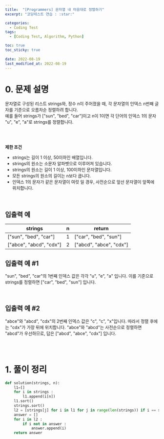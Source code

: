 ```yaml
---
title:  "[Programmers] 문자열 내 마음대로 정렬하기"
excerpt: "코딩테스트 연습 : :star:"

categories:
  - Coding Test
tags:
  - [Coding Test, Algorithm, Python]

toc: true
toc_sticky: true
 
date: 2022-08-19
last_modified_at: 2022-08-19
---
```



# 0. 문제 설명

문자열로 구성된 리스트 strings와, 정수 n이 주어졌을 때, 각 문자열의 인덱스 n번째 글자를 기준으로 오름차순 정렬하려 합니다. <br>
예를 들어 strings가 ["sun", "bed", "car"]이고 n이 1이면 각 단어의 인덱스 1의 문자 "u", "e", "a"로 strings를 정렬합니다.

<br>


<br>



**제한 조건**

- strings는 길이 1 이상, 50이하인 배열입니다.
- strings의 원소는 소문자 알파벳으로 이루어져 있습니다.
- strings의 원소는 길이 1 이상, 100이하인 문자열입니다.
- 모든 strings의 원소의 길이는 n보다 큽니다.
- 인덱스 1의 문자가 같은 문자열이 여럿 일 경우, 사전순으로 앞선 문자열이 앞쪽에 위치합니다.

<br>

## 입출력 예

|strings	|n|	return|
|---|---|---|
|["sun", "bed", "car"]	|1|	["car", "bed", "sun"]|
|["abce", "abcd", "cdx"]	|2|	["abcd", "abce", "cdx"]|


## 입출력 예 #1
"sun", "bed", "car"의 1번째 인덱스 값은 각각 "u", "e", "a" 입니다. 이를 기준으로 strings를 정렬하면 ["car", "bed", "sun"] 입니다.

<br>

## 입출력 예 #2
"abce"와 "abcd", "cdx"의 2번째 인덱스 값은 "c", "c", "x"입니다. 따라서 정렬 후에는 "cdx"가 가장 뒤에 위치합니다. "abce"와 "abcd"는 사전순으로 정렬하면 "abcd"가 우선하므로, 답은 ["abcd", "abce", "cdx"] 입니다.

<br>
<br>

# 1. 풀이 정리


```python
def solution(strings, n):
    l1=[]
    for i in strings :
        l1.append(i[n])
    l1.sort()
    strings.sort()
    l2 = [strings[j] for i in l1 for j in range(len(strings)) if i == strings[j][n]]
    answer = []
    for i in l2 : 
        if i not in answer :
            answer.append(i)
    return answer
```


<br>
